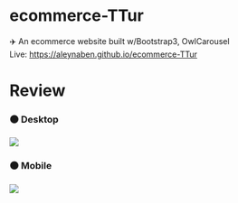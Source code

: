 # ecommerce-TTur
✈️ An ecommerce website built w/Bootstrap3, OwlCarousel <br> Live: https://aleynaben.github.io/ecommerce-TTur

# Review 
<h3>⚫ Desktop</h3>
<img src="https://github.com/aleynaben/ecommerce-TTur/blob/master/img/desktop-view.gif">

<h3>⚫ Mobile</h3>
<img src="https://github.com/aleynaben/ecommerce-TTur/blob/master/img/mobile-view.gif">
